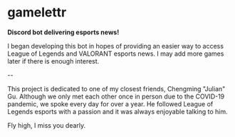 # gamelettr

**Discord bot delivering esports news!**

I began developing this bot in hopes of providing an easier way to access League of Legends and VALORANT esports news. I may add more games later if there is enough interest.

--

This project is dedicated to one of my closest friends, Chengming "Julian" Gu. Although we only met each other once in person due to the COVID-19 pandemic, we spoke every day for over a year. He followed League of Legends esports with a passion and it was always enjoyable talking to him.

Fly high, I miss you dearly.
